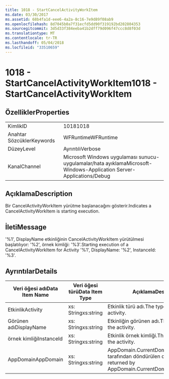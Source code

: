 ```yaml
---
title: 1018 - StartCancelActivityWorkItem
ms.date: 03/30/2017
ms.assetid: 68b4fa1d-eee6-4a2a-8c16-7e9d89f08ab9
ms.openlocfilehash: 8d7045b0a7f31ecfd5dd90f319192bd202804353
ms.sourcegitcommit: 3d5d33f384eeba41b2dff79d096f47ccc8d8f03d
ms.translationtype: MT
ms.contentlocale: tr-TR
ms.lasthandoff: 05/04/2018
ms.locfileid: "33510659"
---
```

# <a name="1018---startcancelactivityworkitem"></a><span data-ttu-id="43cad-102">1018 - StartCancelActivityWorkItem</span><span class="sxs-lookup"><span data-stu-id="43cad-102">1018 - StartCancelActivityWorkItem</span></span>
## <a name="properties"></a><span data-ttu-id="43cad-103">Özellikler</span><span class="sxs-lookup"><span data-stu-id="43cad-103">Properties</span></span>  
  
|||  
|-|-|  
|<span data-ttu-id="43cad-104">Kimlik</span><span class="sxs-lookup"><span data-stu-id="43cad-104">ID</span></span>|<span data-ttu-id="43cad-105">1018</span><span class="sxs-lookup"><span data-stu-id="43cad-105">1018</span></span>|  
|<span data-ttu-id="43cad-106">Anahtar Sözcükler</span><span class="sxs-lookup"><span data-stu-id="43cad-106">Keywords</span></span>|<span data-ttu-id="43cad-107">WFRuntime</span><span class="sxs-lookup"><span data-stu-id="43cad-107">WFRuntime</span></span>|  
|<span data-ttu-id="43cad-108">Düzey</span><span class="sxs-lookup"><span data-stu-id="43cad-108">Level</span></span>|<span data-ttu-id="43cad-109">Ayrıntılı</span><span class="sxs-lookup"><span data-stu-id="43cad-109">Verbose</span></span>|  
|<span data-ttu-id="43cad-110">Kanal</span><span class="sxs-lookup"><span data-stu-id="43cad-110">Channel</span></span>|<span data-ttu-id="43cad-111">Microsoft Windows uygulaması sunucu-uygulamalar/hata ayıklama</span><span class="sxs-lookup"><span data-stu-id="43cad-111">Microsoft-Windows-Application Server-Applications/Debug</span></span>|  
  
## <a name="description"></a><span data-ttu-id="43cad-112">Açıklama</span><span class="sxs-lookup"><span data-stu-id="43cad-112">Description</span></span>  
 <span data-ttu-id="43cad-113">Bir CancelActivityWorkItem yürütme başlanacağını gösterir.</span><span class="sxs-lookup"><span data-stu-id="43cad-113">Indicates a CancelActivityWorkItem is starting execution.</span></span>  
  
## <a name="message"></a><span data-ttu-id="43cad-114">İleti</span><span class="sxs-lookup"><span data-stu-id="43cad-114">Message</span></span>  
 <span data-ttu-id="43cad-115">'%1', DisplayName etkinliğinin CancelActivityWorkItem yürütülmesi başlatılıyor: '%2', örnek kimliği: '%3'.</span><span class="sxs-lookup"><span data-stu-id="43cad-115">Starting execution of a CancelActivityWorkItem for Activity '%1', DisplayName: '%2', InstanceId: '%3'.</span></span>  
  
## <a name="details"></a><span data-ttu-id="43cad-116">Ayrıntılar</span><span class="sxs-lookup"><span data-stu-id="43cad-116">Details</span></span>  
  
|<span data-ttu-id="43cad-117">Veri öğesi adı</span><span class="sxs-lookup"><span data-stu-id="43cad-117">Data Item Name</span></span>|<span data-ttu-id="43cad-118">Veri öğesi türü</span><span class="sxs-lookup"><span data-stu-id="43cad-118">Data Item Type</span></span>|<span data-ttu-id="43cad-119">Açıklama</span><span class="sxs-lookup"><span data-stu-id="43cad-119">Description</span></span>|  
|--------------------|--------------------|-----------------|  
|<span data-ttu-id="43cad-120">Etkinlik</span><span class="sxs-lookup"><span data-stu-id="43cad-120">Activity</span></span>|<span data-ttu-id="43cad-121">xs: String</span><span class="sxs-lookup"><span data-stu-id="43cad-121">xs:string</span></span>|<span data-ttu-id="43cad-122">Etkinlik türü adı.</span><span class="sxs-lookup"><span data-stu-id="43cad-122">The type name of the activity.</span></span>|  
|<span data-ttu-id="43cad-123">Görünen adı</span><span class="sxs-lookup"><span data-stu-id="43cad-123">DisplayName</span></span>|<span data-ttu-id="43cad-124">xs: String</span><span class="sxs-lookup"><span data-stu-id="43cad-124">xs:string</span></span>|<span data-ttu-id="43cad-125">Etkinliğin görünen adı.</span><span class="sxs-lookup"><span data-stu-id="43cad-125">The display name of the activity.</span></span>|  
|<span data-ttu-id="43cad-126">örnek kimliği</span><span class="sxs-lookup"><span data-stu-id="43cad-126">InstanceId</span></span>|<span data-ttu-id="43cad-127">xs: String</span><span class="sxs-lookup"><span data-stu-id="43cad-127">xs:string</span></span>|<span data-ttu-id="43cad-128">Etkinlik örnek kimliği.</span><span class="sxs-lookup"><span data-stu-id="43cad-128">The instance id of the activity.</span></span>|  
|<span data-ttu-id="43cad-129">AppDomain</span><span class="sxs-lookup"><span data-stu-id="43cad-129">AppDomain</span></span>|<span data-ttu-id="43cad-130">xs: String</span><span class="sxs-lookup"><span data-stu-id="43cad-130">xs:string</span></span>|<span data-ttu-id="43cad-131">AppDomain.CurrentDomain.FriendlyName tarafından döndürülen dize.</span><span class="sxs-lookup"><span data-stu-id="43cad-131">The string returned by AppDomain.CurrentDomain.FriendlyName.</span></span>|
